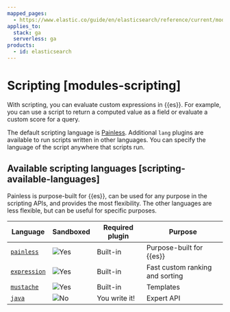 ```yaml
---
mapped_pages:
  - https://www.elastic.co/guide/en/elasticsearch/reference/current/modules-scripting.html
applies_to:
  stack: ga
  serverless: ga
products:
  - id: elasticsearch
---
```


# Scripting [modules-scripting]

With scripting, you can evaluate custom expressions in {{es}}. For example, you can use a script to return a computed value as a field or evaluate a custom score for a query.

The default scripting language is [Painless](scripting/modules-scripting-painless.md). Additional `lang` plugins are available to run scripts written in other languages. You can specify the language of the script anywhere that scripts run.


## Available scripting languages [scripting-available-languages] 

Painless is purpose-built for {{es}}, can be used for any purpose in the scripting APIs, and provides the most flexibility. The other languages are less flexible, but can be useful for specific purposes.

| Language | Sandboxed | Required plugin | Purpose |
| --- | --- | --- | --- |
| [`painless`](scripting/modules-scripting-painless.md) | ![Yes](https://doc-icons.s3.us-east-2.amazonaws.com/icon-yes.png "") | Built-in | Purpose-built for {{es}} |
| [`expression`](scripting/modules-scripting-expression.md) | ![Yes](https://doc-icons.s3.us-east-2.amazonaws.com/icon-yes.png "") | Built-in | Fast custom ranking and sorting |
| [`mustache`](../solutions/search/search-templates.md) | ![Yes](https://doc-icons.s3.us-east-2.amazonaws.com/icon-yes.png "") | Built-in | Templates |
| [`java`](scripting/modules-scripting-engine.md) | ![No](https://doc-icons.s3.us-east-2.amazonaws.com/icon-no.png "") | You write it! | Expert API |

